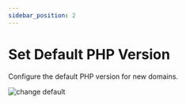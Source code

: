 ```yaml
---
sidebar_position: 2  
---
```


# Set Default PHP Version  

Configure the default PHP version for new domains.


![change default](/img/panel/v2/openpanel_cahnge_default_php_version.gif)

